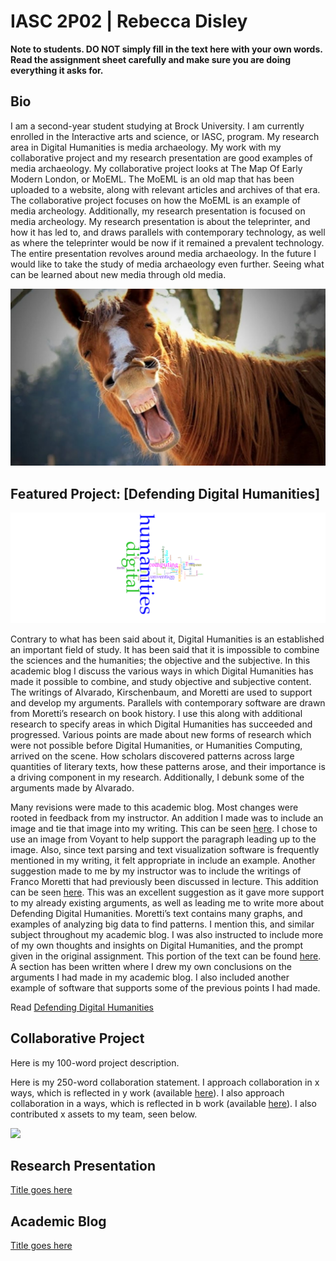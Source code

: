 # IASC 2P02 | Rebecca Disley

**Note to students. DO NOT simply fill in the text here with your own words. Read the assignment sheet carefully and make sure you are doing everything it asks for.**

## Bio

I am a second-year student studying at Brock University. I am currently enrolled in the Interactive arts and science, or IASC, program. My research area in Digital Humanities is media archaeology. My work with my collaborative project and my research presentation are good examples of media archaeology. My collaborative project looks at The Map Of Early Modern London, or MoEML. The MoEML is an old map that has been uploaded to a website, along with relevant articles and archives of that era. The collaborative project focuses on how the MoEML is an example of media archeology. Additionally, my research presentation is focused on media archeology. My research presentation is about the teleprinter, and how it has led to, and draws parallels with contemporary technology, as well as where the teleprinter would be now if it remained a prevalent technology. The entire presentation revolves around media archaeology. In the future I would like to take the study of media archaeology even further. Seeing what can be learned about new media through old media. 

![](images/horseface.jpg)

## Featured Project: [Defending Digital Humanities]

![](images/DHImage.png)

Contrary to what has been said about it, Digital Humanities is an established an important field of study. It has been said that it is impossible to combine the sciences and the humanities; the objective and the subjective. In this academic blog I discuss the various ways in which Digital Humanities has made it possible to combine, and study objective and subjective content. The writings of Alvarado, Kirschenbaum, and Moretti are used to support and develop my arguments. Parallels with contemporary software are drawn from Moretti’s research on book history. I use this along with additional research to specify areas in which Digital Humanities has succeeded and progressed. Various points are made about new forms of research which were not possible before Digital Humanities, or Humanities Computing, arrived on the scene. How scholars discovered patterns across large quantities of literary texts, how these patterns arose, and their importance is a driving component in my research. Additionally, I debunk some of the arguments made by Alvarado.  

Many revisions were made to this academic blog. Most changes were rooted in feedback from my instructor. An addition I made was to include an image and tie that image into my writing. This can be seen [here](https://github.com/LadyR2612/IASC-2P02/commit/696a2c3514968b0bdbf6190f30fd286b164c6be3). I chose to use an image from Voyant to help support the paragraph leading up to the image. Also, since text parsing and text visualization software is frequently mentioned in my writing, it felt appropriate in include an example. Another suggestion made to me by my instructor was to include the writings of Franco Moretti that had previously been discussed in lecture. This addition can be seen [here](https://github.com/LadyR2612/IASC-2P02/commit/7e8f71b9d3cd6d2e5a6bd883cf06ada66b19642f). This was an excellent suggestion as it gave more support to my already existing arguments, as well as leading me to write more about Defending Digital Humanities. Moretti’s text contains many graphs, and examples of analyzing big data to find patterns. I mention this, and similar subject throughout my academic blog. I was also instructed to include more of my own thoughts and insights on Digital Humanities, and the prompt given in the original assignment. This portion of the text can be found [here](https://github.com/LadyR2612/IASC-2P02/commit/3366c35af502a863b484c1a62923cab194381fb9). A section has been written where I drew my own conclusions on the arguments I had made in my academic blog. I also included another example of software that supports some of the previous points I had made. 

Read [Defending Digital Humanities](blog)

## Collaborative Project

Here is my 100-word project description.

Here is my 250-word collaboration statement. I approach collaboration in x ways, which is reflected in y work (available [here](https://github.com/IascAtBrock/IASC-2P02-TeamPresentations/commit/5ffe79e41eabd264a3ebece22f74ebaa9de748c6)). I also approach collaboration in a ways, which is reflected in b work (available [here](https://github.com/IascAtBrock/IASC-2P02-TeamPresentations/commit/2ae52b7e79c421887a29001ff5d54b49d09c7026)). I also contributed x assets to my team, seen below.

![](images/collaboration.jpg)


## Research Presentation

[Title goes here](reveal/index.html)

## Academic Blog

[Title goes here](blog)

